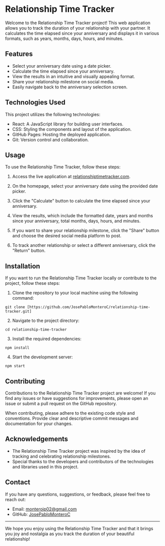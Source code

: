 # Relationship Time Tracker

Welcome to the Relationship Time Tracker project! This web application allows you to track the duration of your relationship with your partner. It calculates the time elapsed since your anniversary and displays it in various formats, such as years, months, days, hours, and minutes.

## Features

- Select your anniversary date using a date picker.
- Calculate the time elapsed since your anniversary.
- View the results in an intuitive and visually appealing format.
- Share your relationship milestone on social media.
- Easily navigate back to the anniversary selection screen.

## Technologies Used

This project utilizes the following technologies:

- React: A JavaScript library for building user interfaces.
- CSS: Styling the components and layout of the application.
- GitHub Pages: Hosting the deployed application.
- Git: Version control and collaboration.

## Usage

To use the Relationship Time Tracker, follow these steps:

1. Access the live application at [relationshiptimetracker.com](https://relationshiptimetrackercom).

2. On the homepage, select your anniversary date using the provided date picker.

3. Click the "Calculate" button to calculate the time elapsed since your anniversary.

4. View the results, which include the formatted date, years and months since your anniversary, total months, days, hours, and minutes.

5. If you want to share your relationship milestone, click the "Share" button and choose the desired social media platform to post.

6. To track another relationship or select a different anniversary, click the "Return" button.

## Installation

If you want to run the Relationship Time Tracker locally or contribute to the project, follow these steps:

1. Clone the repository to your local machine using the following command:

```
git clone [https://github.com/JosePabloMonteroC/relationship-time-tracker.git]
```

2. Navigate to the project directory:

```
cd relationship-time-tracker
```

3. Install the required dependencies:

```
npm install
```

4. Start the development server:

```
npm start
```


## Contributing

Contributions to the Relationship Time Tracker project are welcome! If you find any issues or have suggestions for improvements, please open an issue or submit a pull request on the GitHub repository.

When contributing, please adhere to the existing code style and conventions. Provide clear and descriptive commit messages and documentation for your changes.

## Acknowledgements

- The Relationship Time Tracker project was inspired by the idea of tracking and celebrating relationship milestones.
- Special thanks to the developers and contributors of the technologies and libraries used in this project.

## Contact

If you have any questions, suggestions, or feedback, please feel free to reach out:

- Email: monterojp02@gmail.com
- GitHub: [JosePabloMonteroC](https://github.com/JosePabloMonteroC)

---

We hope you enjoy using the Relationship Time Tracker and that it brings you joy and nostalgia as you track the duration of your beautiful relationship!
